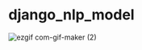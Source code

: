 # django_nlp_model

![ezgif com-gif-maker (2)](https://user-images.githubusercontent.com/49702343/183599869-ea732931-5b68-4b60-b1e7-01d0e64fadb7.gif)
